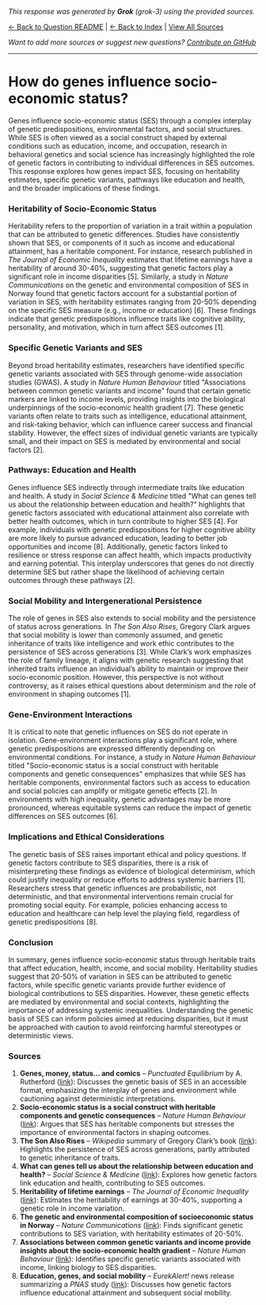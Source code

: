 <!-- 
Generated by: grok
Model: grok-3
Prompt type: sources
Generated at: 2025-06-13T09:30:48.706743
-->

*This response was generated by **Grok** (grok-3) using the provided sources.*

[← Back to Question README](README.md) | [← Back to Index](../README.md) | [View All Sources](../allsources.md)

*Want to add more sources or suggest new questions? [Contribute on GitHub](https://github.com/justinwest/SuggestedSources)*

---

# How do genes influence socio-economic status?

Genes influence socio-economic status (SES) through a complex interplay of genetic predispositions, environmental factors, and social structures. While SES is often viewed as a social construct shaped by external conditions such as education, income, and occupation, research in behavioral genetics and social science has increasingly highlighted the role of genetic factors in contributing to individual differences in SES outcomes. This response explores how genes impact SES, focusing on heritability estimates, specific genetic variants, pathways like education and health, and the broader implications of these findings.

### Heritability of Socio-Economic Status
Heritability refers to the proportion of variation in a trait within a population that can be attributed to genetic differences. Studies have consistently shown that SES, or components of it such as income and educational attainment, has a heritable component. For instance, research published in *The Journal of Economic Inequality* estimates that lifetime earnings have a heritability of around 30-40%, suggesting that genetic factors play a significant role in income disparities [5]. Similarly, a study in *Nature Communications* on the genetic and environmental composition of SES in Norway found that genetic factors account for a substantial portion of variation in SES, with heritability estimates ranging from 20-50% depending on the specific SES measure (e.g., income or education) [6]. These findings indicate that genetic predispositions influence traits like cognitive ability, personality, and motivation, which in turn affect SES outcomes [1].

### Specific Genetic Variants and SES
Beyond broad heritability estimates, researchers have identified specific genetic variants associated with SES through genome-wide association studies (GWAS). A study in *Nature Human Behaviour* titled "Associations between common genetic variants and income" found that certain genetic markers are linked to income levels, providing insights into the biological underpinnings of the socio-economic health gradient [7]. These genetic variants often relate to traits such as intelligence, educational attainment, and risk-taking behavior, which can influence career success and financial stability. However, the effect sizes of individual genetic variants are typically small, and their impact on SES is mediated by environmental and social factors [2].

### Pathways: Education and Health
Genes influence SES indirectly through intermediate traits like education and health. A study in *Social Science & Medicine* titled "What can genes tell us about the relationship between education and health?" highlights that genetic factors associated with educational attainment also correlate with better health outcomes, which in turn contribute to higher SES [4]. For example, individuals with genetic predispositions for higher cognitive ability are more likely to pursue advanced education, leading to better job opportunities and income [8]. Additionally, genetic factors linked to resilience or stress response can affect health, which impacts productivity and earning potential. This interplay underscores that genes do not directly determine SES but rather shape the likelihood of achieving certain outcomes through these pathways [2].

### Social Mobility and Intergenerational Persistence
The role of genes in SES also extends to social mobility and the persistence of status across generations. In *The Son Also Rises*, Gregory Clark argues that social mobility is lower than commonly assumed, and genetic inheritance of traits like intelligence and work ethic contributes to the persistence of SES across generations [3]. While Clark’s work emphasizes the role of family lineage, it aligns with genetic research suggesting that inherited traits influence an individual’s ability to maintain or improve their socio-economic position. However, this perspective is not without controversy, as it raises ethical questions about determinism and the role of environment in shaping outcomes [1].

### Gene-Environment Interactions
It is critical to note that genetic influences on SES do not operate in isolation. Gene-environment interactions play a significant role, where genetic predispositions are expressed differently depending on environmental conditions. For instance, a study in *Nature Human Behaviour* titled "Socio-economic status is a social construct with heritable components and genetic consequences" emphasizes that while SES has heritable components, environmental factors such as access to education and social policies can amplify or mitigate genetic effects [2]. In environments with high inequality, genetic advantages may be more pronounced, whereas equitable systems can reduce the impact of genetic differences on SES outcomes [6].

### Implications and Ethical Considerations
The genetic basis of SES raises important ethical and policy questions. If genetic factors contribute to SES disparities, there is a risk of misinterpreting these findings as evidence of biological determinism, which could justify inequality or reduce efforts to address systemic barriers [1]. Researchers stress that genetic influences are probabilistic, not deterministic, and that environmental interventions remain crucial for promoting social equity. For example, policies enhancing access to education and healthcare can help level the playing field, regardless of genetic predispositions [8].

### Conclusion
In summary, genes influence socio-economic status through heritable traits that affect education, health, income, and social mobility. Heritability studies suggest that 20-50% of variation in SES can be attributed to genetic factors, while specific genetic variants provide further evidence of biological contributions to SES disparities. However, these genetic effects are mediated by environmental and social contexts, highlighting the importance of addressing systemic inequalities. Understanding the genetic basis of SES can inform policies aimed at reducing disparities, but it must be approached with caution to avoid reinforcing harmful stereotypes or deterministic views.

### Sources
1. **Genes, money, status… and comics** – *Punctuated Equilibrium* by A. Rutherford ([link](https://arutherford.substack.com/p/genes-money-status-and-comics)): Discusses the genetic basis of SES in an accessible format, emphasizing the interplay of genes and environment while cautioning against deterministic interpretations.
2. **Socio-economic status is a social construct with heritable components and genetic consequences** – *Nature Human Behaviour* ([link](https://www.nature.com/articles/s41562-025-02150-4)): Argues that SES has heritable components but stresses the importance of environmental factors in shaping outcomes.
3. **The Son Also Rises** – *Wikipedia* summary of Gregory Clark’s book ([link](https://en.wikipedia.org/wiki/The_Son_Also_Rises_%28book%29)): Highlights the persistence of SES across generations, partly attributed to genetic inheritance of traits.
4. **What can genes tell us about the relationship between education and health?** – *Social Science & Medicine* ([link](https://pmc.ncbi.nlm.nih.gov/articles/PMC4314507/)): Explores how genetic factors link education and health, contributing to SES outcomes.
5. **Heritability of lifetime earnings** – *The Journal of Economic Inequality* ([link](https://link.springer.com/article/10.1007/s10888-019-09413-x)): Estimates the heritability of earnings at 30-40%, supporting a genetic role in income variation.
6. **The genetic and environmental composition of socioeconomic status in Norway** – *Nature Communications* ([link](https://www.nature.com/articles/s41467-025-58961-6)): Finds significant genetic contributions to SES variation, with heritability estimates of 20-50%.
7. **Associations between common genetic variants and income provide insights about the socio-economic health gradient** – *Nature Human Behaviour* ([link](https://www.nature.com/articles/s41562-024-02080-7)): Identifies specific genetic variants associated with income, linking biology to SES disparities.
8. **Education, genes, and social mobility** – *EurekAlert!* news release summarizing a *PNAS* study ([link](https://www.eurekalert.org/news-releases/463685)): Discusses how genetic factors influence educational attainment and subsequent social mobility.